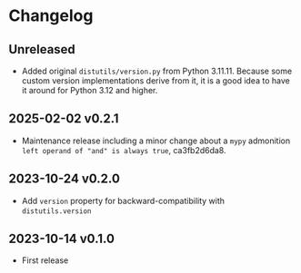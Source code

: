 # Changelog


## Unreleased
- Added original `distutils/version.py` from Python 3.11.11.
  Because some custom version implementations derive from it,
  it is a good idea to have it around for Python 3.12 and higher.

## 2025-02-02 v0.2.1
- Maintenance release including a minor change about a `mypy`
  admonition `left operand of "and" is always true`, ca3fb2d6da8.

## 2023-10-24 v0.2.0
- Add `version` property for backward-compatibility with `distutils.version`

## 2023-10-14 v0.1.0
- First release

